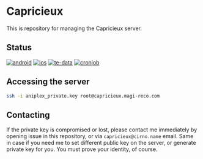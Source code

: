 # Capricieux

This is repository for managing the Capricieux server.

## Status

[![android](https://github.com/Puella-Care/capricieux/actions/workflows/android.yml/badge.svg?event=schedule)](https://github.com/Puella-Care/capricieux/actions/workflows/android.yml)
[![ios](https://github.com/Puella-Care/capricieux/actions/workflows/ios.yml/badge.svg?event=schedule)](https://github.com/Puella-Care/capricieux/actions/workflows/ios.yml)
[![te-data](https://github.com/Puella-Care/capricieux/actions/workflows/te-data.yml/badge.svg?event=schedule)](https://github.com/Puella-Care/capricieux/actions/workflows/te-data.yml)
[![cronjob](https://github.com/Puella-Care/capricieux/actions/workflows/cronjob.yml/badge.svg?event=schedule)](https://github.com/Puella-Care/capricieux/actions/workflows/cronjob.yml)

## Accessing the server

```bash
ssh -i aniplex_private.key root@capricieux.magi-reco.com
```

## Contacting

If the private key is compromised or lost, please contact me immediately by opening issue in this repository, or via `capricieux@cirno.name` email.
Same in case if you need me to set different public key on the server, or generate private key for you. You must prove your identity, of course.
